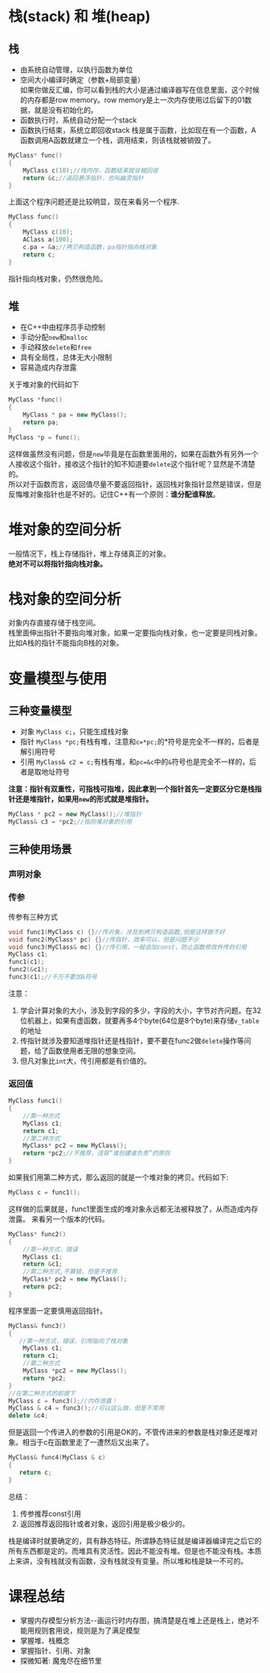 # 栈(stack) 和 堆(heap)
## 栈
- 由系统自动管理，以执行函数为单位  
- 空间大小编译时确定（参数+局部变量）  
  如果你做反汇编，你可以看到栈的大小是通过编译器写在信息里面，这个时候的内存都是row memory。row memory是上一次内存使用过后留下的01数据，就是没有初始化的。
- 函数执行时，系统自动分配一个stack
- 函数执行结束，系统立即回收stack
栈是属于函数，比如现在有一个函数，A函数调用A函数就建立一个栈，调用结束，则该栈就被销毁了。
```C++
MyClass* func()
{
    MyClass c(10);//栈内存，函数结束就会被回收
    return &c;//返回悬浮指针，也叫幽灵指针
}
```
上面这个程序问题还是比较明显，现在来看另一个程序.
```C++
MyClass func()
{
	MyClass c(10);
	AClass a(100);
	c.pa = &a;//拷贝构造函数，pa指针指向栈对象
	return c;
}
```
指针指向栈对象，仍然很危险。

## 堆
- 在C++中由程序员手动控制
- 手动分配```new```和```malloc```
- 手动释放```delete```和```free```
- 具有全局性，总体无大小限制
- 容易造成内存泄露  

关于堆对象的代码如下
```C++
MyClass *func()
{
	MyClass * pa = new MyClass();
	return pa;
}
MyClass *p = func();
```
这样做虽然没有问题，但是```new```毕竟是在函数里面用的，如果在函数外有另外一个人接收这个指针，接收这个指针的知不知道要```delete```这个指针呢？显然是不清楚的。  
所以对于函数而言，返回值尽量不要返回指针，返回栈对象指针显然是错误，但是反悔堆对象指针也是不好的。记住C++有一个原则：__谁分配谁释放__。

# 堆对象的空间分析
一般情况下，栈上存储指针，堆上存储真正的对象。  
**绝对不可以将指针指向栈对象。**
# 栈对象的空间分析
对象内存直接存储于栈空间。  
栈里面伸出指针不要指向堆对象，如果一定要指向栈对象，也一定要是同栈对象。比如A栈的指针不能指向B栈的对象。
# 变量模型与使用
## 三种变量模型
- 对象 ```MyClass c;```，只能生成栈对象
- 指针 ```MyClass *pc;```有栈有堆，注意和```c=*pc;```的*符号是完全不一样的，后者是解引用符号
- 引用 ```MyClass& c2 = c;```有栈有堆，和```pc=&c```中的```&```符号也是完全不一样的，后者是取地址符号  

**注意：指针有双重性，可指栈可指堆，因此拿到一个指针首先一定要区分它是栈指针还是堆指针，如果用```new```的形式就是堆指针。**
```C++
MyClass * pc2 = new MyClass();//堆指针
MyClass& c3 = *pc2;//指向堆对象的引用
```
## 三种使用场景
### 声明对象
### 传参
传参有三种方式
```C++
void func1(MyClass c) {}//传对象，涉及到拷贝构造函数,但是这样做不好
void func2(MyClass* pc) {}//传指针，效率可以，但是问题不少
void func3(MyClass& mc) {}//传引用，一般会加const，防止函数修改外传的引用
MyClass c1;
func1(c1);
func2(&c1);
func3(c1);//千万不要加&符号
```
注意：
1. 学会计算对象的大小，涉及到字段的多少，字段的大小，字节对齐问题。在32位机器上，如果有虚函数，就要再多4个byte(64位是8个byte)来存储```v_table```的地址
2. 传指针就涉及要知道堆指针还是栈指针，要不要在func2做```delete```操作等问题，给了函数使用者无限的想象空间。
3. 但凡对象比```int```大，传引用都是有价值的。
### 返回值
```C++
MyClass func1()
{
    //第一种方式
    MyClass c1;
    return c1;
    //第二种方式
    MyClass* pc2 = new MyClass();
    return *pc2;//不推荐，违背“谁创建谁负责”的原则
}
```
如果我们用第二种方式，那么返回的就是一个堆对象的拷贝。代码如下:
```C++
MyClass c = func1();
```
这样做的后果就是，func1里面生成的堆对象永远都无法被释放了，从而造成内存泄露。
来看另一个版本的代码。
```C++
MyClass* func2()
{
    //第一种方式，错误
    MyClass c1;
    return &c1;
    //第二种方式,不算错，但是不推荐
    MyClass* pc2 = new MyClass();
    return pc2;
}
```
程序里面一定要慎用返回指针。
```C++
MyClass& func3()
{
   //第一种方式，错误，引用指向了栈对象
    MyClass c1;
    return c1;
    //第二种方式
    MyClass *pc2 = new MyClass();
    return *pc2;
}
//在第二种方式的前提下
MyClass c = func3();//内存泄露！
MyClass & c4 = func3();//可以这么做，但是不常用
delete &c4;
```
但是返回一个传进入的参数的引用是OK的，不管传进来的参数是栈对象还是堆对象。相当于c在函数里走了一遭然后又出来了。
```C++
MyClass& func4(MyClass & c)
{
   return c;
}
```
总结：
1. 传参推荐const引用
2. 返回推荐返回指针或者对象，返回引用是极少极少的。

栈是编译时就要确定的，具有静态特征。所谓静态特征就是编译器编译完之后它的所有东西都是定的。而堆具有灵活性。因此不能没有堆。但是也不能没有栈。本质上来讲，没有栈就没有函数，没有栈就没有变量。所以堆和栈是缺一不可的。

# 课程总结
- 掌握内存模型分析方法--画运行时内存图，搞清楚是在堆上还是栈上，绝对不能用规则套用说，规则是为了满足模型
- 掌握堆、栈概念
- 掌握指针、引用、对象
- 探微知著: 魔鬼尽在细节里